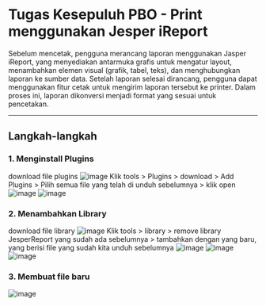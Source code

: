 # Tugas Kesepuluh PBO - Print menggunakan Jesper iReport
Sebelum mencetak, pengguna merancang laporan menggunakan Jasper iReport, yang menyediakan antarmuka grafis untuk mengatur layout, menambahkan elemen visual (grafik, tabel, teks), dan menghubungkan laporan ke sumber data. Setelah laporan selesai dirancang, pengguna dapat menggunakan fitur cetak untuk mengirim laporan tersebut ke printer. Dalam proses ini, laporan dikonversi menjadi format yang sesuai untuk pencetakan.

---

## Langkah-langkah
### 1. Menginstall Plugins
download file plugins
![image](https://github.com/user-attachments/assets/7e822998-3a08-4158-b34f-ae3e83c784bb)
Klik tools > Plugins > download > Add Plugins > Pilih semua file yang telah di unduh sebelumnya > klik open
![image](https://github.com/user-attachments/assets/120765e3-402a-4266-83ef-a5ce9f2c83fb)
![image](https://github.com/user-attachments/assets/ea58a9e0-d9e9-499e-a88a-0f3186ea06d1)

### 2. Menambahkan Library
download file library 
![image](https://github.com/user-attachments/assets/27378257-a47b-4f57-8bdb-ef186e3cada7)
Klik tools > library > remove library JesperReport yang sudah ada sebelumnya > tambahkan dengan yang baru, yang berisi file yang sudah kita unduh sebelumnya
![image](https://github.com/user-attachments/assets/b703bcad-630a-44ea-9e62-43fd3350f1de)
![image](https://github.com/user-attachments/assets/2fedc247-25b9-49b1-8f88-f7f4650171e2)
![image](https://github.com/user-attachments/assets/04f247c2-63cb-4868-9032-12937d7ecd41)


### 3. Membuat file baru
![image](https://github.com/user-attachments/assets/cfec45bd-cc19-44db-821f-f9276738e24d)



